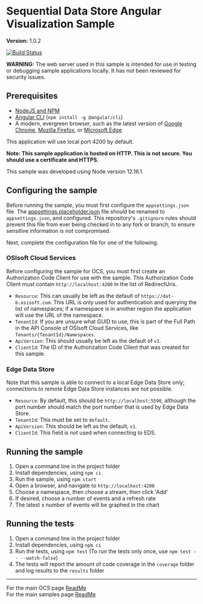 # Sequential Data Store Angular Visualization Sample

**Version:** 1.0.2

[![Build Status](https://dev.azure.com/osieng/engineering/_apis/build/status/product-readiness/SDS/osisoft.sample-sds-visualization-angular?repoName=osisoft%2Fsample-sds-visualization-angular&branchName=main)](https://dev.azure.com/osieng/engineering/_build/latest?definitionId=2686&repoName=osisoft%2Fsample-sds-visualization-angular&branchName=main)

**WARNING:** The web server used in this sample is intended for use in testing or debugging sample applications locally. It has not been reviewed for security issues.

## Prerequisites

- [NodeJS and NPM](https://nodejs.org/en/)
- [Angular CLI](https://cli.angular.io/) (`npm install -g @angular/cli`)
- A modern, evergreen browser, such as the latest version of [Google Chrome](https://www.google.com/chrome/), [Mozilla Firefox](https://www.mozilla.org/firefox/), or [Microsoft Edge](https://www.microsoft.com/edge)

This application will use local port 4200 by default.

**Note: This sample application is hosted on HTTP. This is not secure. You should use a certificate and HTTPS.**

This sample was developed using Node version 12.16.1.

## Configuring the sample

Before running the sample, you must first configure the `appsettings.json` file. The [appsettings.placeholder.json](src/app/appsettings.placeholder.json) file should be renamed to `appsettings.json`, and configured. This repository's `.gitignore` rules should prevent this file from ever being checked in to any fork or branch, to ensure sensitive information is not compromised.

Next, complete the configuration file for one of the following.

### OSIsoft Cloud Services

Before configuring the sample for OCS, you must first create an Authorization Code Client for use with the sample. This Authorization Code Client must contain `http://localhost:4200` in the list of RedirectUris.

- `Resource`: This can usually be left as the default of `https://dat-b.osisoft.com`. This URL is only used for authentication and querying the list of namespaces; if a namespace is in another region the application will use the URL of the namespace.
- `TenantId`: If you are unsure what GUID to use, this is part of the Full Path in the API Console of OSIsoft Cloud Services, like `Tenants/{TenantId}/Namespaces`.
- `ApiVersion`: This should usually be left as the default of `v1`.
- `ClientId`: The ID of the Authorization Code Client that was created for this sample.

### Edge Data Store

Note that this sample is able to connect to a local Edge Data Store only; connections to remote Edge Data Store instances are not possible.

- `Resource`: By default, this should be `http://localhost:5590`, although the port number should match the port number that is used by Edge Data Store.
- `TenantId`: This must be set to `default`.
- `ApiVersion`: This should be left as the default, `v1`.
- `ClientId`: This field is not used when connecting to EDS.

## Running the sample

1. Open a command line in the project folder
1. Install dependencies, using `npm ci`
1. Run the sample, using `npm start`
1. Open a browser, and navigate to `http://localhost:4200`
1. Choose a namespace, then choose a stream, then click 'Add'
1. If desired, choose a number of events and a refresh rate
1. The latest x number of events will be graphed in the chart

## Running the tests

1. Open a command line in the project folder
1. Install dependencies, using `npm ci`
1. Run the tests, using `npm test` (To run the tests only once, use `npm test -- --watch-false`)
1. The tests will report the amount of code coverage in the `coverage` folder and log results to the `results` folder

---

For the main OCS page [ReadMe](https://github.com/osisoft/OSI-Samples-OCS)  
For the main samples page [ReadMe](https://github.com/osisoft/OSI-Samples)
